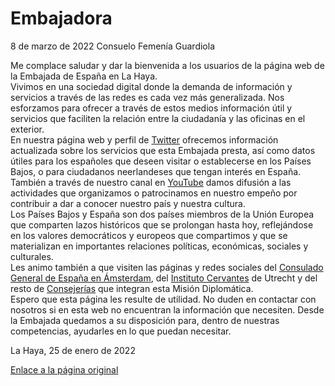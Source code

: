   Embajadora
==========

   8 de marzo de 2022    Consuelo Femenía Guardiola  
  
  
Me complace saludar y dar la bienvenida a los usuarios de la página web de la Embajada de España en La Haya.  
Vivimos en una sociedad digital donde la demanda de información y servicios a través de las redes es cada vez más generalizada. Nos esforzamos para ofrecer a través de estos medios información útil y servicios que faciliten la relación entre la ciudadanía y las oficinas en el exterior.  
En nuestra página web y perfil de [Twitter](https://twitter.com/embpaisesbajos)​ ofrecemos información actualizada sobre los servicios que esta Embajada presta, así como datos útiles para los españoles que deseen visitar o establecerse en los Países Bajos, o para ciudadanos neerlandeses que tengan interés en España. También a través de nuestro canal en [You​Tube](https://www.youtube.com/channel/UCM5tRB59UYWMoEitGXOJqMA) damos difusión a las actividades que organizamos o patrocinamos en nuestro empeño por contribuir a dar a conocer nuestro p​aís y nuestra cultura.  
Los Países Bajos y España son dos países miembros de la Unión Europea que comparten lazos históricos que se prolongan hasta hoy, reflejándose en los valores democráticos y europeos que compartimos y que se materializan en importantes relaciones políticas, económicas, sociales y culturales.  
Les animo también a que visiten las páginas y redes sociales del [Consulado General de España en Ámsterdam](https://exteriores.edicion/consulados/amsterdam), del [Instituto Cervantes​](https://utrecht.cervantes.es/) de Utrecht y del resto de [Consejerías](https://www.exteriores.gob.es/Embajadas/lahaya/es/Embajada/Paginas/Contacto.aspx) que integran esta Misión Diplomática.  
Espero que esta página les resulte de utilidad. No duden en contactar con nosotros si en esta web no encuentran la información que necesiten. Desde la Embajada quedamos a su disposición para, dentro de nuestras competencias, ayudarles en lo que puedan necesitar.​  
  
  
La Haya, 25 de enero de 2022​  
  
   [Enlace a la página original](https://www.exteriores.gob.es/Embajadas/lahaya/es/Embajada/Paginas/Embajador.aspx)